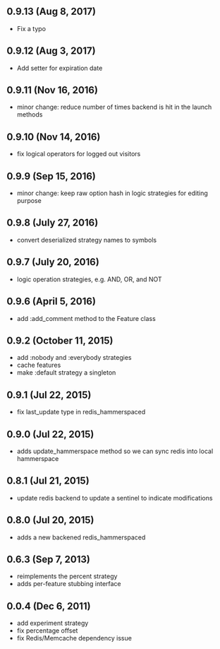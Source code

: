 ## 0.9.13 (Aug 8, 2017)
  - Fix a typo

## 0.9.12 (Aug 3, 2017)
  - Add setter for expiration date

## 0.9.11 (Nov 16, 2016)
  - minor change: reduce number of times backend is hit in the launch methods

## 0.9.10 (Nov 14, 2016)
  - fix logical operators for logged out visitors

## 0.9.9 (Sep 15, 2016)
  - minor change: keep raw option hash in logic strategies for editing purpose

## 0.9.8 (July 27, 2016)
  - convert deserialized strategy names to symbols

## 0.9.7 (July 20, 2016)
  - logic operation strategies, e.g. AND, OR, and NOT

## 0.9.6 (April 5, 2016)
  - add :add_comment method to the Feature class

## 0.9.2 (October 11, 2015)
  - add :nobody and :everybody strategies
  - cache features
  - make :default strategy a singleton

## 0.9.1 (Jul 22, 2015)
  - fix last_update type in redis_hammerspaced

## 0.9.0 (Jul 22, 2015)
  - adds update_hammerspace method so we can sync redis into local hammerspace

## 0.8.1 (Jul 21, 2015)
  - update redis backend to update a sentinel to indicate modifications

## 0.8.0 (Jul 20, 2015)
  - adds a new backened redis_hammerspaced

## 0.6.3 (Sep 7, 2013)
  - reimplements the percent strategy
  - adds per-feature stubbing interface

## 0.0.4 (Dec 6, 2011)
  - add experiment strategy
  - fix percentage offset
  - fix Redis/Memcache dependency issue
